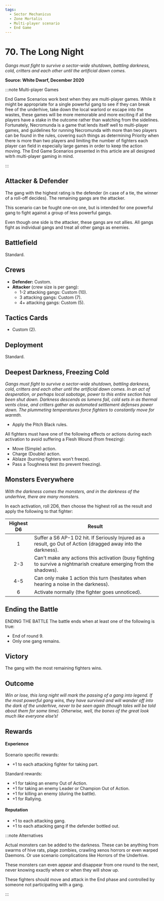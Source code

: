```yaml
---
tags:
  - Sector Mechanicus
  - Zone Mortalis
  - Multi-player scenario
  - End Game
---
```


# 70. The Long Night

_Gangs must fight to survive a sector-wide shutdown, battling darkness, cold, critters and each other until the artificial dawn comes._

**Source: White Dwarf, December 2020**

:::note Multi-player Games

End Game Scenarios work best when they are multi-player games. While it might be appropriate for a single powerful gang to see if they can break free of the underhive, take down the local warlord or escape into the wastes, these games will be more memorable and more exciting if all the players have a stake in the outcome rather than watching from the sidelines. Fortunately, Necromunda is a game that lends itself well to multi-player games, and guidelines for running Necromunda with more than two players can be found in the rules, covering such things as determining Priority when there is more than two players and limiting the number of fighters each player can field in especially large games in order to keep the action moving. The End Game Scenarios presented in this article are all designed witrh multi-player gaming in mind.

:::

## Attacker & Defender

The gang with the highest rating is the defender (in case of a tie, the winner of a roll-off decides). The remaining gangs are the attacker.

This scenario can be fought one-on one, but is intended for one powerful gang to fight against a group of less powerful gangs.

Even though one side is the attacker, these gangs are not allies. All gangs fight as individual gangs and treat all other gangs as enemies.

## Battlefield

Standard.

## Crews

- **Defender:** Custom.
- **Attacker** (crew size is per gang):
  - 1-2 attacking gangs: Custom (10).
  - 3 attacking gangs: Custom (7).
  - 4+ attacking gangs: Custom (5).

## Tactics Cards

- Custom (2).

## Deployment

Standard.

## Deepest Darkness, Freezing Cold

_Gangs must fight to survive a sector-wide shutdown, battling darkness, cold, critters and each other until the artificial dawn comes. In an act of desperation, or perhaps local sabotage, power to this entire section has been shut down. Darkness descends as lumens fail, cold sets in as thermal vents close, and critters gather as automated settlement defenses power down. The plummeting temperatures force fighters to constantly move for warmth._

- Apply the Pitch Black rules.

All fighters must have one of the following effects or actions during each activation to avoid suffering a Flesh Wound (from freezing):

- Move (Simple) action.
- Charge (Double) action.
- Ablaze (burning fighters won’t freeze).
- Pass a Toughness test (to prevent freezing).

## Monsters Everywhere

_With the darkness comes the monsters, and in the darkness of the underhive, there are many monsters._

In each activation, roll 2D6, then choose the highest roll as the result and apply the following to that fighter:

| Highest D6 | Result                                                                                                              |
| :--------: | ------------------------------------------------------------------------------------------------------------------- |
|     1      | Suffer a S6 AP-1 D2 hit. If Seriously Injured as a result, go Out of Action (dragged away into the darkness).       |
|    2-3     | Can't make any actions this activation (busy fighting to survive a nightmarish creature emerging from the shadows). |
|    4-5     | Can only make 1 action this turn (hesitates when hearing a noise in the darkness).                                  |
|     6      | Activate normally (the fighter goes unnoticed).                                                                     |

## Ending the Battle

ENDING THE BATTLE
The battle ends when at least one of the following is true:

- End of round 9.
- Only one gang remains.

## Victory

The gang with the most remaining fighters wins.

## Outcome

_Win or lose, this long night will mark the passing of a gang into legend. If the most powerful gang wins, they have survived and will wander off into the dark of the underhive, never to be seen again (though tales will be told about them for some time). Otherwise, well, the bones of the great look much like everyone else’s!_

## Rewards

#### Experience

Scenario specific rewards:

- +1 to each attacking fighter for taking part.

Standard rewards:

- +1 for taking an enemy Out of Action.
- +1 for taking an enemy Leader or Champion Out of Action.
- +1 for killing an enemy (during the battle).
- +1 for Rallying.

#### Reputation

- +1 to each attacking gang.
- +1 to each attacking gang if the defender bottled out.

:::note Alternatives

Actual monsters can be added to the darkness. These can be anything from swarms of hive rats, plage zombies, crawling xenos horrors or even warped Daemons. Or use scenario complications like Horrors of the Underhive.

These monsters can even appear and disappear from one round to the next, never knowing exactly where or when they will show up.

These fighters should move and attack in the End phase and controlled by someone not participating with a gang.

:::
